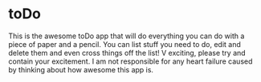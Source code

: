 # toDo

This is the awesome toDo app that will do everything you can do with a piece of paper and a pencil. You can list stuff you need to do, edit and delete them and even cross things off the list! V exciting, please try and contain your excitement. I am not responsible for any heart failure caused by thinking about how awesome this app is.
